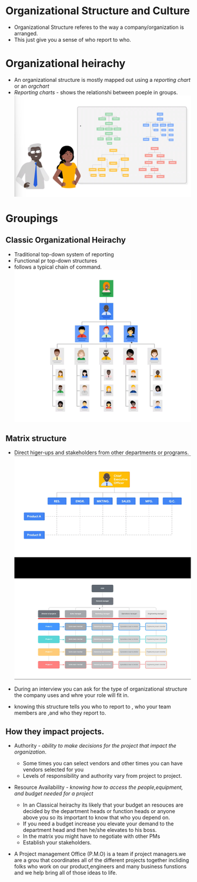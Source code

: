 # Organizational Structure and Culture

- Organizational Structure referes to the way a company/organization is arranged.
- This just give you a sense of who report to who.

# Organizational heirachy

- An organizational structure is mostly mapped out using a _reporting chart_ or an _orgchart_
- _Reporting charts_ - shows the relationshi between poeple in groups.
  ![](../images/orgacharts.png)

# Groupings

## Classic Organizational Heirachy
- Traditional top-down system of reporting
- Functional pr top-down structures
- follows a typical chain of command.
![](../images/classicalheirachy.png)

## Matrix structure
- Direct higer-ups and stakeholders from other departments or programs.
![](../images/matrix.png)
![](../images/matrix2.png)

- During an interview you can ask for the type of organizational structure the company uses and whre your role will fit in.

- knowing this structure tells you who to report to , who your team members are ,and who they report to.

## How they impact projects.
- Authority - _ability to make decisions for the project that impact the organization_.
  - Some times you can select vendors and other times you can have vendors selected for you 
  - Levels of responsibility and authority vary from project to project.
- Resource Availability - _knowing how to access the people,equipment, and budget needed for a project_
  - In an Classical heirachy its likely that your budget an resouces are decided by the department heads or function heads or anyone above you so its important to know that who you depend on.
  - If you need a budget increase you elevate your demand to the department head and then he/she elevates to his boss.
  - In the matrix you might have to negotiate with other PMs 
  - Establish your stakeholders.


- A Project management Office (P.M.O) is a team if project managers.we are a grou that coordinates all of the different projects together incliding folks who work on our product,engineers and many business funstions and we help bring all of those ideas to life.